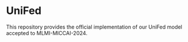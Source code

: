 # UniFed
This repository provides the official implementation of our UniFed model accepted to MLMI-MICCAI-2024.
